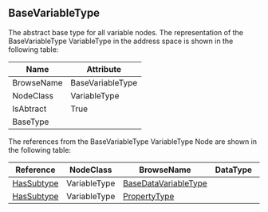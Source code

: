 <!-- objecttype -->
## BaseVariableType
The abstract base type for all variable nodes.
The representation of the BaseVariableType VariableType in the address space is shown in the following table:  

|Name|Attribute|
|---|---|
|BrowseName|BaseVariableType|
|NodeClass|VariableType|
|IsAbtract|True|
|BaseType||

The references from the BaseVariableType VariableType Node are shown in the following table:  

|Reference|NodeClass|BrowseName|DataType|TypeDefinition|ModellingRule|
|---|---|---|---|---|---|
|[HasSubtype](../../../Part3/ReferenceTypes/HasSubtype/readme.md)|VariableType|[BaseDataVariableType](#BaseDataVariableType)||||
|[HasSubtype](../../../Part3/ReferenceTypes/HasSubtype/readme.md)|VariableType|[PropertyType](#PropertyType)||||


